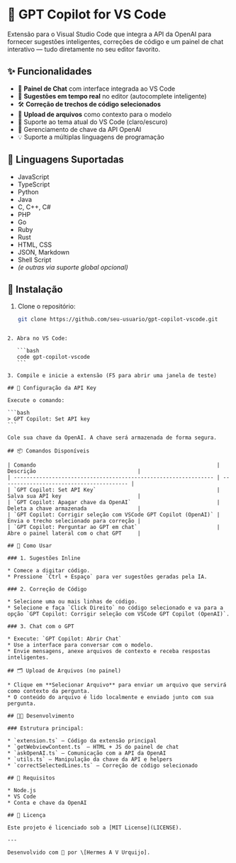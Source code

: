 # 🧠 GPT Copilot for VS Code

Extensão para o Visual Studio Code que integra a API da OpenAI para fornecer sugestões inteligentes, correções de código e um painel de chat interativo — tudo diretamente no seu editor favorito.

## ✨ Funcionalidades

- 💬 **Painel de Chat** com interface integrada ao VS Code
- 🤖 **Sugestões em tempo real** no editor (autocomplete inteligente)
- 🛠️ **Correção de trechos de código selecionados**
- 📂 **Upload de arquivos** como contexto para o modelo
- 🌙 Suporte ao tema atual do VS Code (claro/escuro)
- 🔐 Gerenciamento de chave da API OpenAI
- 💡 Suporte a múltiplas linguagens de programação

## 🧪 Linguagens Suportadas

- JavaScript
- TypeScript
- Python
- Java
- C, C++, C#
- PHP
- Go
- Ruby
- Rust
- HTML, CSS
- JSON, Markdown
- Shell Script
- _(e outras via suporte global opcional)_

## 🚀 Instalação

1. Clone o repositório:
   ```bash
   git clone https://github.com/seu-usuario/gpt-copilot-vscode.git
````

2. Abra no VS Code:

   ```bash
   code gpt-copilot-vscode
   ```

3. Compile e inicie a extensão (F5 para abrir uma janela de teste)

## 🔐 Configuração da API Key

Execute o comando:

```bash
> GPT Copilot: Set API key
```

Cole sua chave da OpenAI. A chave será armazenada de forma segura.

## 📦 Comandos Disponíveis

| Comando                                                         | Descrição                                |
| --------------------------------------------------------------- | ---------------------------------------- |
| `GPT Copilot: Set API Key`                                      | Salva sua API key                        |
| `GPT Copilot: Apagar chave da OpenAI`                           | Deleta a chave armazenada                |
| `GPT Copilot: Corrigir seleção com VSCode GPT Copilot (OpenAI)` | Envia o trecho selecionado para correção |
| `GPT Copilot: Perguntar ao GPT em chat`                         | Abre o painel lateral com o chat GPT     |

## 🧠 Como Usar

### 1. Sugestões Inline

* Comece a digitar código.
* Pressione `Ctrl + Espaço` para ver sugestões geradas pela IA.

### 2. Correção de Código

* Selecione uma ou mais linhas de código.
* Selecione e faça `Click Direito` no código selecionado e va para a opção `GPT Copilot: Corrigir seleção com VSCode GPT Copilot (OpenAI)`.

### 3. Chat com o GPT

* Execute: `GPT Copilot: Abrir Chat`
* Use a interface para conversar com o modelo.
* Envie mensagens, anexe arquivos de contexto e receba respostas inteligentes.

## 🗂 Upload de Arquivos (no painel)

* Clique em **Selecionar Arquivo** para enviar um arquivo que servirá como contexto da pergunta.
* O conteúdo do arquivo é lido localmente e enviado junto com sua pergunta.

## 🧑‍💻 Desenvolvimento

### Estrutura principal:

* `extension.ts` – Código da extensão principal
* `getWebviewContent.ts` – HTML + JS do painel de chat
* `askOpenAI.ts` – Comunicação com a API da OpenAI
* `utils.ts` – Manipulação da chave da API e helpers
* `correctSelectedLines.ts` – Correção de código selecionado

## 🧰 Requisitos

* Node.js
* VS Code
* Conta e chave da OpenAI

## 📄 Licença

Este projeto é licenciado sob a [MIT License](LICENSE).

---

Desenvolvido com 💙 por \[Hermes A V Urquijo].

